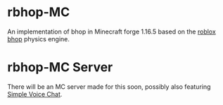 # rbhop-MC
An implementation of bhop in Minecraft forge 1.16.5 based on the [roblox bhop](https://www.roblox.com/games/5315046213) physics engine.

# rbhop-MC Server
There will be an MC server made for this soon, possibly also featuring [Simple Voice Chat](https://beta.curseforge.com/minecraft/mc-mods/simple-voice-chat/files/4271644).
